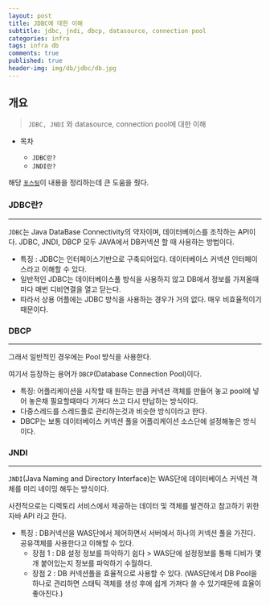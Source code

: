 ```yaml
---
layout: post
title: JDBC에 대한 이해
subtitle: jdbc, jndi, dbcp, datasource, connection pool
categories: infra
tags: infra db
comments: true
published: true
header-img: img/db/jdbc/db.jpg
---
```


## 개요

> `JDBC, JNDI` 와 datasource, connection pool에 대한 이해

-   목차
    
    -   `JDBC란?`        
    -   `JNDI란?`


해당 [`포스팅`](https://eongeuni.tistory.com/43)이 내용을 정리하는데 큰 도움을 줬다.

### JDBC란?

---

`JDBC`는 Java DataBase Connectivity의 약자이며, 데이터베이스를 조작하는 API이다. 
JDBC, JNDI, DBCP 모두 JAVA에서 DB커넥션 할 때 사용하는 방법이다.

- 특징 : JDBC는 인터페이스기반으로 구축되어있다. 데이터베이스 커넥션 인터페이스라고 이해할 수 있다.
- 일반적인 JDBC는 데이터베이스풀 방식을 사용하지 않고 DB에서 정보를 가져올때마다 매번 디비연결을 열고 닫는다.
- 따라서 상용 어플에는 JDBC 방식을 사용하는 경우가 거의 없다. 매우 비효율적이기 때문이다.


### DBCP

---

그래서 일반적인 경우에는 Pool 방식을 사용한다.

여기서 등장하는 용어가 `DBCP`(Database Connection Pool)이다.

- 특징: 어플리케이션을 시작할 때 원하는 만큼 커넥션 객체를 만들어 놓고  pool에 넣어 놓은채 필요할때마다 가져다 쓰고 다시 만납하는 방식이다.
- 다중스레드를 스레드풀로 관리하는것과 비슷한 방식이라고 한다.
- DBCP는 보통 데이터베이스 커넥션 풀을 어플리케이션 소스단에 설정해놓은 방식이다.



### JNDI

---

`JNDI`(Java Naming and Directory Interface)는 WAS단에 데이터베이스 커넥션 객체를 미리 네이밍 해두는 방식이다.

사전적으로는 디렉토리 서비스에서 제공하는 데이터 및 객체를 발견하고 참고하기 위한 자바 API 라고 한다.

- 특징 : DB커넥션을 WAS단에서 제어하면서 서버에서 하나의 커넥션 풀을 가진다. 공유객체를 사용한다고 이해할 수 있다.
	- 장점 1 : DB 설정 정보를 파악하기 쉽다 > WAS단에 설정정보를 통해 디비가 몇개 붙어있는지 정보를 파악하기 수월하다.
    - 장점 2 : DB 커넥션풀을 효율적으로 사용할 수 있다. 
    (WAS단에서 DB Pool을 하나로 관리하면 스태틱 객체를 생성 후에 쉽게 가져다 쓸 수 있기때문에 효율이 좋아진다.) 
